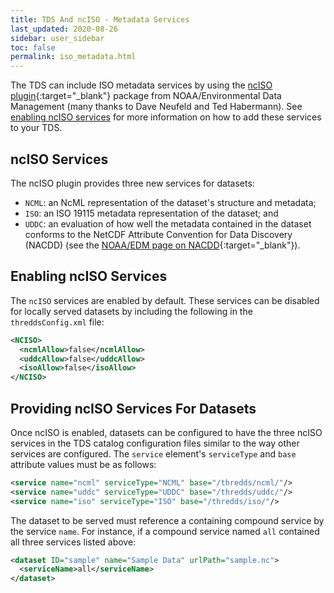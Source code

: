 ```yaml
---
title: TDS And ncISO - Metadata Services
last_updated: 2020-08-26
sidebar: user_sidebar
toc: false
permalink: iso_metadata.html
---
```


The TDS can include ISO metadata services by using the [ncISO plugin](https://github.com/Unidata/threddsIso/){:target="_blank"} package from NOAA/Environmental Data Management (many thanks to Dave Neufeld and Ted Habermann).
See [enabling ncISO services](adding_ogc_iso_services.html) for more information on how to add these services to your TDS.

## ncISO Services
The ncISO plugin provides three new services for datasets:
* `NCML`: an NcML representation of the dataset's structure and metadata;
* `ISO`: an ISO 19115 metadata representation of the dataset; and
* `UDDC`: an evaluation of how well the metadata contained in the dataset conforms to the NetCDF Attribute Convention for Data Discovery (NACDD) (see the [NOAA/EDM page on NACDD](http://wiki.esipfed.org/index.php/Category:Attribute_Conventions_Dataset_Discovery){:target="_blank"}).

## Enabling ncISO Services

The `ncISO` services are enabled by default.
These services can be disabled for locally served datasets by including the following in the `threddsConfig.xml` file:

~~~xml
<NCISO>
  <ncmlAllow>false</ncmlAllow>
  <uddcAllow>false</uddcAllow>
  <isoAllow>false</isoAllow>
</NCISO>
~~~

## Providing ncISO Services For Datasets

Once ncISO is enabled, datasets can be configured to have the three ncISO services in the TDS catalog configuration files similar to the way other services are configured.
The `service` element's `serviceType` and `base` attribute values must be as follows: 

~~~xml
<service name="ncml" serviceType="NCML" base="/thredds/ncml/"/>
<service name="uddc" serviceType="UDDC" base="/thredds/uddc/"/>
<service name="iso" serviceType="ISO" base="/thredds/iso/"/>
~~~

The dataset to be served must reference a containing compound service by the service `name`.
For instance, if a compound service named `all` contained all three services listed above: 

~~~xml
<dataset ID="sample" name="Sample Data" urlPath="sample.nc">
  <serviceName>all</serviceName>
</dataset>
~~~
